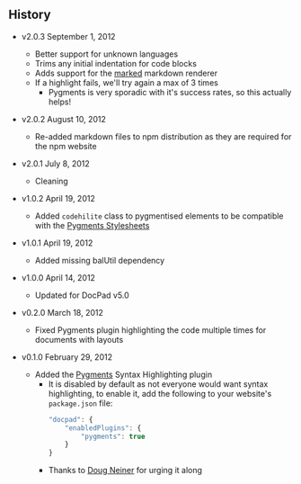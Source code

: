 ## History

- v2.0.3 September 1, 2012
	- Better support for unknown languages
	- Trims any initial indentation for code blocks
	- Adds support for the [marked](https://github.com/chjj/marked) markdown renderer
	- If a highlight fails, we'll try again a max of 3 times
		- Pygments is very sporadic with it's success rates, so this actually helps!

- v2.0.2 August 10, 2012
	- Re-added markdown files to npm distribution as they are required for the npm website

- v2.0.1 July 8, 2012
	- Cleaning

- v1.0.2 April 19, 2012
	- Added `codehilite` class to pygmentised elements to be compatible with the [Pygments Stylesheets](https://github.com/richleland/pygments-css)

- v1.0.1 April 19, 2012
	- Added missing balUtil dependency

- v1.0.0 April 14, 2012
	- Updated for DocPad v5.0

- v0.2.0 March 18, 2012
	- Fixed Pygments plugin highlighting the code multiple times for documents with layouts

- v0.1.0 February 29, 2012
	- Added the [Pygments](http://pygments.org/) Syntax Highlighting plugin
		- It is disabled by default as not everyone would want syntax highlighting, to enable it, add the following to your website's `package.json` file:
			``` javascript
			"docpad": {
				"enabledPlugins": {
					"pygments": true
				}
			}
			```
		- Thanks to [Doug Neiner](https://github.com/dcneiner) for urging it along